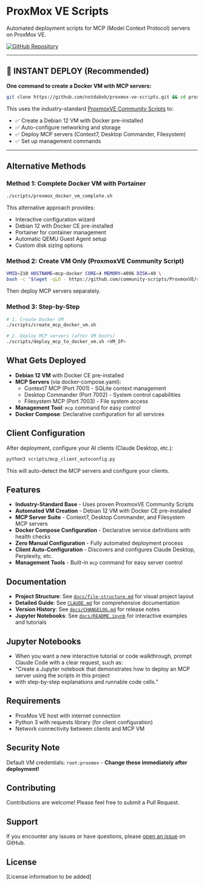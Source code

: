 # ProxMox VE Scripts

Automated deployment scripts for MCP (Model Context Protocol) servers on ProxMox VE.

[![GitHub Repository](https://img.shields.io/badge/GitHub-proxmox--ve--scripts-blue?logo=github)](https://github.com/notdabob/proxmox-ve-scripts)

---

## 🚀 INSTANT DEPLOY (Recommended)

**One command to create a Docker VM with MCP servers:**

```bash
git clone https://github.com/notdabob/proxmox-ve-scripts.git && cd proxmox-ve-scripts && chmod +x scripts/*.sh && ./scripts/one-liner-deploy.sh
```

This uses the industry-standard [ProxmoxVE Community Scripts](https://github.com/community-scripts/ProxmoxVE) to:

- ✅ Create a Debian 12 VM with Docker pre-installed
- ✅ Auto-configure networking and storage
- ✅ Deploy MCP servers (Context7, Desktop Commander, Filesystem)
- ✅ Set up management commands

---

## Alternative Methods

### Method 1: Complete Docker VM with Portainer

```bash
./scripts/proxmox_docker_vm_complete.sh
```

This alternative approach provides:

- Interactive configuration wizard
- Debian 12 with Docker CE pre-installed
- Portainer for container management
- Automatic QEMU Guest Agent setup
- Custom disk sizing options

### Method 2: Create VM Only (ProxmoxVE Community Script)

```bash
VMID=210 HOSTNAME=mcp-docker CORE=4 MEMORY=4096 DISK=40 \
bash -c "$(wget -qLO - https://github.com/community-scripts/ProxmoxVE/raw/main/vm/docker-vm.sh)"
```

Then deploy MCP servers separately.

### Method 3: Step-by-Step

```bash
# 1. Create Docker VM
./scripts/create_mcp_docker_vm.sh

# 2. Deploy MCP servers (after VM boots)
./scripts/deploy_mcp_to_docker_vm.sh <VM_IP>
```

## What Gets Deployed

- **Debian 12 VM** with Docker CE pre-installed
- **MCP Servers** (via docker-compose.yaml):
  - Context7 MCP (Port 7001) - SQLite context management
  - Desktop Commander (Port 7002) - System control capabilities
  - Filesystem MCP (Port 7003) - File system access
- **Management Tool**: `mcp` command for easy control
- **Docker Compose**: Declarative configuration for all services

## Client Configuration

After deployment, configure your AI clients (Claude Desktop, etc.):

```bash
python3 scripts/mcp_client_autoconfig.py
```

This will auto-detect the MCP servers and configure your clients.

## Features

- **Industry-Standard Base** - Uses proven ProxmoxVE Community Scripts
- **Automated VM Creation** - Debian 12 VM with Docker CE pre-installed
- **MCP Server Suite** - Context7, Desktop Commander, and Filesystem MCP servers
- **Docker Compose Configuration** - Declarative service definitions with health checks
- **Zero Manual Configuration** - Fully automated deployment process
- **Client Auto-Configuration** - Discovers and configures Claude Desktop, Perplexity, etc.
- **Management Tools** - Built-in `mcp` command for easy server control

## Documentation

- **Project Structure**: See [`docs/file-structure.md`](docs/file-structure.md) for visual project layout
- **Detailed Guide**: See [`CLAUDE.md`](CLAUDE.md) for comprehensive documentation
- **Version History**: See [`docs/CHANGELOG.md`](docs/CHANGELOG.md) for release notes
- **Jupyter Notebooks**: See [`docs/README.ipynb`](docs/README.ipynb) for interactive examples and tutorials

## Jupyter Notebooks

- When you want a new interactive tutorial or code walkthrough, prompt Claude Code with a clear request, such as:
- “Create a Jupyter notebook that demonstrates how to deploy an MCP server using the scripts in this project
- with step-by-step explanations and runnable code cells.”

## Requirements

- ProxMox VE host with internet connection
- Python 3 with requests library (for client configuration)
- Network connectivity between clients and MCP VM

## Security Note

Default VM credentials: `root:proxmox` - **Change these immediately after deployment!**

## Contributing

Contributions are welcome! Please feel free to submit a Pull Request.

## Support

If you encounter any issues or have questions, please [open an issue](https://github.com/notdabob/proxmox-ve-scripts/issues) on GitHub.

## License

[License information to be added]
